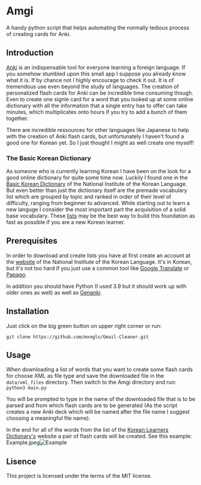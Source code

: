 # Amgi
A handy python script that helps automating the normally tedious process of creating cards for Anki.

## Introduction
[Anki](https://apps.ankiweb.net/) is an indispensable tool for everyone learning a foreign language. If you somehow stumbled upon this small app I suppose you already know what it is. If by chance not I highly encourage to check it out. It is of tremendous use even beyond the study of languages. The creation of personalized flash cards for Anki can be incredible time consuming though. Even to create one signle card for a word that you looked up at some online dictionary with all the information that a single entry has to offer can take minutes, which multiplicates onto hours if you try to add a bunch of them together. 

There are incredible ressources for other languages like Japanese to help with the creation of Anki flash cards, but unfortunately I haven't found a good one for Korean yet. So I just thought I might as well create one myself!

### The Basic Korean Dictionary
As someone who is currently learning Korean I have been on the look for a good online dictionary for quite some time now. Luckily I found one in the [Basic Korean Dictionary](https://krdict.korean.go.kr/eng/mainAction?nation=eng) of the National Institute of the Korean Language. But even better than just the dictionary itself are the premade vocabulary list which are grouped by topic and ranked in order of their level of difficulty, ranging from beginner to advanced. While starting out to learn a new languge I consider the most important part the acquisition of a solid base vocabulary. These [lists](https://krdict.korean.go.kr/eng/dicSearchDetail/searchDetailActCategory?nation=eng&nationCode=6&searchFlag=N&sort=W&currentPage=1&ParaWordNo=&syllablePosition=&actCategoryList=&all_gubun=ALL&gubun=W&gubun=P&gubun=E&all_wordNativeCode=ALL&wordNativeCode=1&wordNativeCode=2&wordNativeCode=3&wordNativeCode=0&all_sp_code=ALL&sp_code=1&sp_code=2&sp_code=3&sp_code=4&sp_code=5&sp_code=6&sp_code=7&sp_code=8&sp_code=9&sp_code=10&sp_code=11&sp_code=12&sp_code=13&sp_code=14&sp_code=27&all_imcnt=ALL&imcnt=1&imcnt=2&imcnt=3&imcnt=0&all_multimedia=ALL&multimedia=P&multimedia=I&multimedia=V&multimedia=A&multimedia=S&multimedia=N&searchSyllableStart=&searchSyllableEnd=&searchOp=AND&searchTarget=word&searchOrglanguage=all&wordCondition=wordAll&query=&myViewWord=25039) may be the best way to build this foundation as fast as possible if you are a new Korean learner.

## Prerequisites
In order to download and create lists you have at first create an account at the [website](https://krdict.korean.go.kr/login/login) of the National Institute of the Korean Language. It's in Korean, but it's not too hard if you just use a common tool like [Google Translate](https://translate.google.de/) or [Papago](https://papago.naver.com/?sk=ko&tk=en).

In addition you should have Python (I used 3.9 but it should work up with older ones as well) as well as [Genanki](https://github.com/kerrickstaley/genanki).

## Installation
Just click on the big green button on upper right corner or run:

```git clone https://github.com/mxngls/Gmail-Cleaner.git```

## Usage
When downloading a list of words that you want to create some flash cards for choose XML as file type and save the downloaded file in the ```data/xml_files``` directory. Then switch to the Amgi directory and run: ```python3 main.py```

You will be prompted to type in the name of the downloaded file that is to be parsed and from which flash cards are to be generated (As the script creates a new Anki deck which will be named after the file name I suggest choosing a meaningful file name).

In the end for all of the words from the list of the [Korean Learners Dictionary's](https://krdict.korean.go.kr/mainAction) website a pair of flash cards will be created.
See this example:
Example.jpeg![Example](https://user-images.githubusercontent.com/59572969/121784451-5117d400-cbb4-11eb-8eb9-ff743828a6a6.jpeg)

## Lisence
This project is licensed under the terms of the MIT license.
